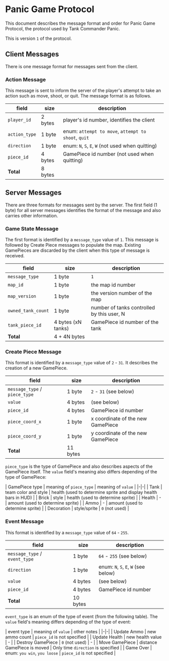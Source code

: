 # Panic Game Protocol

This document describes the message format and order for Panic Game Protocol,
the protocol used by Tank Commander Panic.

This is version `1` of the protocol.

## Client Messages

There is one message format for messages sent from the client.

### Action Message

This message is sent to inform the server of the player's attempt to take an
action such as move, shoot, or quit. The message format is as follows.

| field | size | description |
|-|-|-|
| `player_id` | 2 bytes | player's id number, identifies the client |
| `action_type` | 1 byte | enum: `attempt to move`, `attempt to shoot`, `quit` |
| `direction` | 1 byte | enum: `N`, `S`, `E`, `W` (not used when quitting) |
| `piece_id` | 4 bytes | GamePiece id number (not used when quitting) |
| **Total** | 8 bytes |

## Server Messages

There are three formats for messages sent by the server. The first field (1
byte) for all server messages identifies the format of the message and also
carries other information.

### Game State Message

The first format is identified by a `message_type` value of `1`. This message is
followed by Create Piece messages to populate the map. Existing GamePieces are
discarded by the client when this type of message is received.

| field | size | description |
|-|-|-|
| `message_type` | 1 byte | `1` |
| `map_id` | 1 byte | the map id number |
| `map_version` | 1 byte | the version number of the map |
| `owned_tank_count` | 1 byte | number of tanks controlled by this user, N |
| `tank_piece_id` | 4 bytes (xN tanks) | GamePiece id number of the tank |
| **Total** | 4 + 4N bytes |

### Create Piece Message

This format is identified by a `message_type` value of `2` - `31`. It describes
the creation of a new GamePiece.

| field | size | description |
|-|-|-|
| `message_type` / `piece_type` | 1 byte | `2` - `31` (see below) |
| `value` | 4 bytes | (see below) |
| `piece_id` | 4 bytes | GamePiece id number |
| `piece_coord_x` | 1 byte | x coordinate of the new GamePiece |
| `piece_coord_y` | 1 byte | y coordinate of the new GamePiece |
| **Total** | 11 bytes |

`piece_type` is the type of GamePiece and also describes aspects of the
GamePiece itself. The `value` field's meaning also differs depending of the type of
GamePiece:

| GamePiece type | meaning of `piece_type` | meaning of `value` |
|-|-|
| Tank | team color and style | health (used to determine sprite and display health bars in HUD) |
| Brick | style | health (used to determine sprite) |
| Health | - | amount (used to determine sprite) |
| Ammo | - | amount (used to determine sprite) |
| Decoration | style/sprite | `0` (not used) |

### Event Message

This format is identified by a `message_type` value of `64` - `255`.

| field | size | description |
|-|-|-|
| `message_type` / `event_type` | 1 byte | `64` - `255` (see below) |
| `direction` | 1 byte | enum: `N`, `S`, `E`, `W` (see below) |
| `value` | 4 bytes | (see below) |
| `piece_id` | 4 bytes | GamePiece id number |
| **Total** | 10 bytes |

`event_type` is an enum of the type of event (from the following table). The
`value` field's meaning differs depending of the type of event:

| event type | meaning of `value` | other notes |
|-|-|
| Update Ammo | new ammo count | `piece_id` is not specified |
| Update Health | new health value | - |
| Destroy GamePiece | `0` (not used) | - |
| Move GamePiece | distance GamePiece is moved | Only time `direction` is specified |
| Game Over | enum: `you win`, `you loose` | `piece_id` is not specified |
